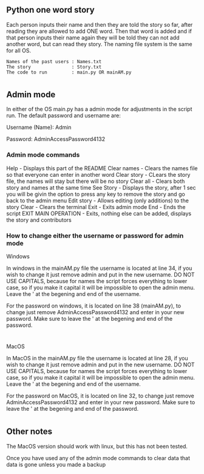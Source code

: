 ## Python one word story

  Each person inputs their name and then they are told the story so far, after reading they are allowed to add ONE word. Then that word is added and if that person inputs their name again they will be told they can not add another word, but can read they story. The naming file system is the same for all OS. 

    Names of the past users : Names.txt
    The story               : Story.txt
    The code to run         : main.py OR mainAM.py
#    
## Admin mode
  In either of the OS main.py has a admin mode for adjustments in the script run. The default password and username are:
  
Username (Name): Admin

Password: AdminAccessPassword4132

### Admin mode commands

  Help                - Displays this part of the README
  Clear names         - Clears the names file so that everyone can enter in another word
  Clear story         - CLears the story file, the names will stay but there will be no story
  Clear all           - Clears both story and names at the same time
  See Story           - Displays the story, after 1 sec you will be givin the option to press any key to remove the story and go back to the admin menu
  Edit story          - Allows editing (only additions) to the story
  Clear               - Clears the terminal
  Exit                - Exits admin mode
  End                 - Ends the script
  EXIT MAIN OPERATION - Exits, nothing else can be added, displays the story and contributors

### How to change either the username or password for admin mode

  Windows

  In windows in the mainAM.py file the username is located at line 34, if you wish to change it just remove admin and put in the new username. DO NOT USE CAPITALS, because for names the script forces everything to lower case, so if you make it capital it will be impossible to open the admin menu. Leave the ' at the begening and end of the username.

  For the password on windows, it is located on line 38 (mainAM.py), to change just remove AdminAccessPassword4132 and enter in your new password. Make sure to leave the ' at the begening and end of the password.

#

  MacOS

  In MacOS in the mainAM.py file the username is located at line 28, if you wish to change it just remove admin and put in the new username. DO NOT USE CAPITALS, because for names the script forces everything to lower case, so if you make it capital it will be impossible to open the admin menu. Leave the ' at the begening and end of the username.

  For the password on MacOS, it is located on line 32, to change just remove AdminAccessPassword4132 and enter in your new password. Make sure to leave the ' at the begening and end of the password.
#
## Other notes
  The MacOS version should work with linux, but this has not been tested.

  Once you have used any of the admin mode commands to clear data that data is gone unless you made a backup
